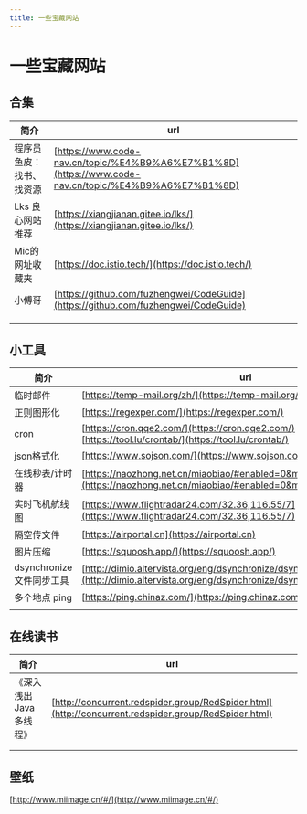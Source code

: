 ```yaml
---
title: 一些宝藏网站
---
```

# 一些宝藏网站

## 合集

| 简介                     | url                                                          |
| ------------------------ | ------------------------------------------------------------ |
| 程序员鱼皮：找书、找资源 | [https://www.code-nav.cn/topic/%E4%B9%A6%E7%B1%8D](https://www.code-nav.cn/topic/%E4%B9%A6%E7%B1%8D) |
| Lks 良心网站推荐         | [https://xiangjianan.gitee.io/lks/](https://xiangjianan.gitee.io/lks/) |
| Mic的网址收藏夹          | [https://doc.istio.tech/](https://doc.istio.tech/)           |
| 小傅哥                   | [https://github.com/fuzhengwei/CodeGuide](https://github.com/fuzhengwei/CodeGuide) |
|                          |                                                              |
|                          |                                                              |
|                          |                                                              |

## 小工具

| 简介                      | url                                                          |
| ------------------------- | ------------------------------------------------------------ |
| 临时邮件                  | [https://temp-mail.org/zh/](https://temp-mail.org/zh/)       |
| 正则图形化                | [https://regexper.com/](https://regexper.com/)               |
| cron                      | [https://cron.qqe2.com/](https://cron.qqe2.com/)<br />[https://tool.lu/crontab/](https://tool.lu/crontab/) |
| json格式化                | [https://www.sojson.com/](https://www.sojson.com/)           |
| 在线秒表/计时器           | [https://naozhong.net.cn/miaobiao/#enabled=0&msec=76662](https://naozhong.net.cn/miaobiao/#enabled=0&msec=76662) |
| 实时飞机航线图            | [https://www.flightradar24.com/32.36,116.55/7](https://www.flightradar24.com/32.36,116.55/7) |
| 隔空传文件                | [https://airportal.cn](https://airportal.cn)                 |
| 图片压缩                  | [https://squoosh.app/](https://squoosh.app/)                 |
| dsynchronize 文件同步工具 | [http://dimio.altervista.org/eng/dsynchronize/dsynchronize.html#Download](http://dimio.altervista.org/eng/dsynchronize/dsynchronize.html#Download) |
| 多个地点 ping             | [https://ping.chinaz.com/](https://ping.chinaz.com/)         |
|                           |                                                              |

## 在线读书

| 简介                   | url                                                          |
| ---------------------- | ------------------------------------------------------------ |
| 《深入浅出Java多线程》 | [http://concurrent.redspider.group/RedSpider.html](http://concurrent.redspider.group/RedSpider.html) |
|                        |                                                              |
|                        |                                                              |

## 壁纸

[http://www.miimage.cn/#/](http://www.miimage.cn/#/)



